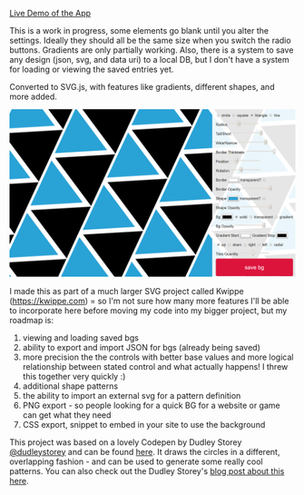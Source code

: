 [Live Demo of the App](https://mspanish.github.io/backgrounder)

This is a work in progress, some elements go blank until you alter the settings. Ideally they should all be the same size when you switch the radio buttons. Gradients are only partially working. Also, there is a system to save any design (json, svg, and data uri) to a local DB, but I don't have a system for loading or viewing the saved entries yet.

Converted to SVG.js, with features like gradients, different shapes, and more added.

![svg background generator](backgrounder3.png)

I made this as part of a much larger SVG project called Kwippe (https://kwippe.com) = so I'm not sure how many more features I'll be able to incorporate here before moving my code into my bigger project, but my roadmap is:

1. viewing and loading saved bgs
2. ability to export and import JSON for bgs (already being saved)
3. more precision the the controls with better base values and more logical relationship between stated control and what actually happens! I threw this together very quickly :)
4. additional shape patterns
5. the ability to import an external svg for a pattern definition
6. PNG export - so people looking for a quick BG for a website or game can get what they need
7. CSS export, snippet to embed in your site to use the background

This project was based on a lovely Codepen by Dudley Storey [@dudleystorey](https://twitter.com/dudleystorey) and can be found [here](http://codepen.io/mspanish/pen/WOmgQr). It draws the circles in a different, overlapping fashion - and can be used to generate some really cool patterns. You can also check out the Dudley Storey's [blog post about this here](http://thenewcode.com/336/Dynamic-SVG-Background-Pattern-Maker).

